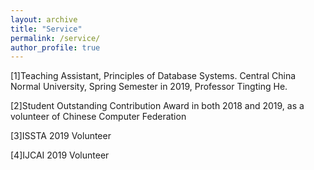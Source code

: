 ```yaml
---
layout: archive
title: "Service"
permalink: /service/
author_profile: true
---
```


[1]Teaching Assistant, Principles of Database Systems. Central China Normal University, Spring Semester in 2019, Professor Tingting He.

[2]Student Outstanding Contribution Award in both 2018 and 2019, as a volunteer of Chinese Computer Federation

[3]ISSTA 2019 Volunteer

[4]IJCAI 2019 Volunteer


